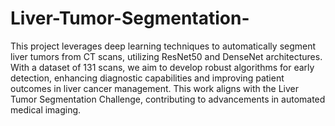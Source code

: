 # Liver-Tumor-Segmentation-
This project leverages deep learning techniques to automatically segment liver tumors from CT scans, utilizing ResNet50 and DenseNet architectures. With a dataset of 131 scans, we aim to develop robust algorithms for early detection, enhancing diagnostic capabilities and improving patient outcomes in liver cancer management. This work aligns with the Liver Tumor Segmentation Challenge, contributing to advancements in automated medical imaging.
